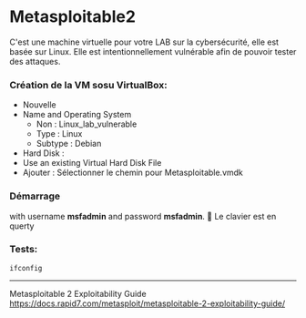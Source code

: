 # Metasploitable2

C'est une machine virtuelle pour votre LAB sur la cybersécurité, elle est basée sur Linux.
Elle est intentionnellement vulnérable afin de pouvoir tester des attaques. 

### Création de la VM sosu VirtualBox:

* Nouvelle
* Name and Operating System
  * Non : Linux_lab_vulnerable
  * Type : Linux
  * Subtype : Debian
* Hard Disk :
*  Use an existing Virtual Hard Disk File
 *  Ajouter  : Sélectionner le chemin pour Metasploitable.vmdk 

### Démarrage

 with username **msfadmin** and password **msfadmin**.
🚩 Le clavier est en querty

### Tests:

    ifconfig

-----

Metasploitable 2 Exploitability Guide
https://docs.rapid7.com/metasploit/metasploitable-2-exploitability-guide/
